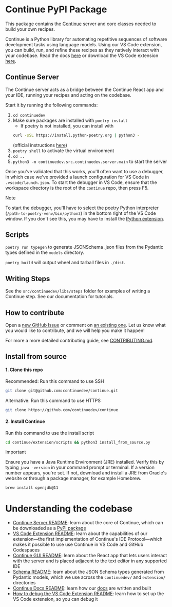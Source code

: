 # Continue PyPI Package

This package contains the [Continue](https://github.com/continuedev/continue) server and core classes needed to build your own recipes.

Continue is a Python library for automating repetitive sequences of software development tasks using language models. Using our VS Code extension, you can build, run, and refine these recipes as they natively interact with your codebase. Read the docs [here](https://continue.dev/docs) or download the VS Code extension [here](https://marketplace.visualstudio.com/items?itemName=Continue.continue).

## Continue Server

The Continue server acts as a bridge between the Continue React app and your IDE, running your recipes and acting on the codebase.

Start it by running the following commands:

1. `cd continuedev`
2. Make sure packages are installed with `poetry install`
   - If poetry is not installed, you can install with
   ```bash
   curl -sSL https://install.python-poetry.org | python3 -
   ```
   (official instructions [here](https://python-poetry.org/docs/#installing-with-the-official-installer))
3. `poetry shell` to activate the virtual environment
4. `cd ..`
5. `python3 -m continuedev.src.continuedev.server.main` to start the server

Once you've validated that this works, you'll often want to use a debugger, in which case we've provided a launch configuration for VS Code in `.vscode/launch.json`. To start the debugger in VS Code, ensure that the workspace directory is the root of the `continue` repo, then press F5.

> [!NOTE]
> To start the debugger, you'll have to select the poetry Python interpreter
> (`/path-to-poetry-venv/bin/python3`) in the bottom right of the VS Code window. If you
> don't see this, you may have to install the [Python
> extension](https://marketplace.visualstudio.com/items?itemName=ms-python.python).

## Scripts

`poetry run typegen` to generate JSONSchema .json files from the Pydantic types defined in the `models` directory.

`poetry build` will output wheel and tarball files in `./dist`.

## Writing Steps

See the `src/continuedev/libs/steps` folder for examples of writing a Continue step. See our documentation for tutorials.

## How to contribute

Open a [new GitHub Issue](https://github.com/continuedev/continue/issues/new) or comment on [an existing one](https://github.com/continuedev/continue/issues). Let us know what you would like to contribute, and we will help you make it happen!

For more a more detailed contributing guide, see [CONTRIBUTING.md](../CONTRIBUTING.md).

## Install from source

#### 1. Clone this repo

Recommended: Run this command to use SSH

```bash
git clone git@github.com:continuedev/continue.git
```

Alternative: Run this command to use HTTPS

```bash
git clone https://github.com/continuedev/continue
```

#### 2. Install Continue

Run this command to use the install script

```bash
cd continue/extension/scripts && python3 install_from_source.py
```

> [!IMPORTANT]
> Ensure you have a Java Runtime Environment (JRE) installed. Verify this by typing `java
> -version` in your command prompt or terminal. If a version number appears, you're set.
> If not, download and install a JRE from Oracle's website or through a package manager,
> for example Homebrew.
> ```sh
> brew install openjdk@11
> ```

# Understanding the codebase

- [Continue Server README](./README.md): learn about the core of Continue, which can be downloaded as a [PyPI package](https://pypi.org/project/continuedev/)
- [VS Code Extension README](../extension/README.md): learn about the capabilities of our extension—the first implementation of Continue's IDE Protocol—which makes it possible to use use Continue in VS Code and GitHub Codespaces
- [Continue GUI README](../extension/react-app/): learn about the React app that lets users interact with the server and is placed adjacent to the text editor in any supported IDE
- [Schema README](../schema/README.md): learn about the JSON Schema types generated from Pydantic models, which we use across the `continuedev/` and `extension/` directories
- [Continue Docs README](../docs/README.md): learn how our [docs](https://continue.dev/docs) are written and built
- [How to debug the VS Code Extension README](../extension/src/README.md): learn how to set up the VS Code extension, so you can debug it

